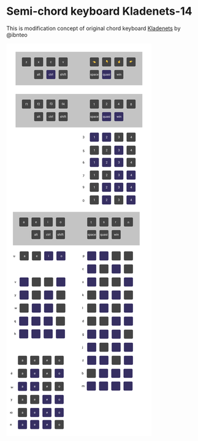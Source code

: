 # Semi-chord keyboard Kladenets-14

This is modification concept of original chord keyboard [Kladenets](https://github.com/ibnteo/kladenets) by @ibnteo

![](v1.png)
